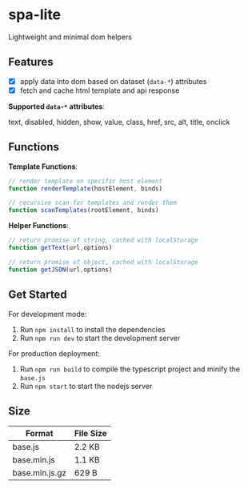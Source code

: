 # spa-lite

Lightweight and minimal dom helpers

## Features

- [x] apply data into dom based on dataset (`data-*`) attributes
- [x] fetch and cache html template and api response

**Supported `data-*` attributes**:

text, disabled, hidden, show, value, class, href, src, alt, title, onclick

## Functions

**Template Functions**:

```javascript
// render template on specific host element
function renderTemplate(hostElement, binds)

// recursive scan for templates and render them
function scanTemplates(rootElement, binds)
```

**Helper Functions**:

```javascript
// return promise of string, cached with localStorage
function getText(url,options)

// return promise of object, cached with localStorage
function getJSON(url,options)
```

## Get Started

For development mode:

1. Run `npm install` to install the dependencies
2. Run `npm run dev` to start the development server

For production deployment:

1. Run `npm run build` to compile the typescript project and minify the `base.js`
2. Run `npm start` to start the nodejs server

## Size

| Format         | File Size |
| -------------- | --------- |
| base.js        | 2.2 KB    |
| base.min.js    | 1.1 KB    |
| base.min.js.gz | 629 B     |
